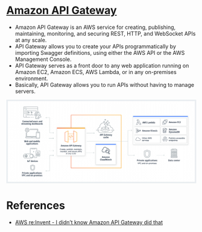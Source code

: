 
# [Amazon API Gateway](https://docs.aws.amazon.com/apigateway/latest/developerguide/welcome.html)
- Amazon API Gateway is an AWS service for creating, publishing, maintaining, monitoring, and securing REST, HTTP, and WebSocket APIs at any scale.
- API Gateway allows you to create your APIs programmatically by importing Swagger definitions, using either the AWS API or the AWS Management Console. 
- API Gateway serves as a front door to any web application running on Amazon EC2, Amazon ECS, AWS Lambda, or in any on-premises environment. 
- Basically, API Gateway allows you to run APIs without having to manage servers.

![img.png](assests/api_gateway_img.png)

# References
- [AWS re:Invent - I didn’t know Amazon API Gateway did that](https://www.youtube.com/watch?v=yfJZc3sJZ8E)